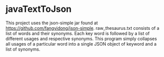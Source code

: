 # javaTextToJson
This project uses the json-simple jar found at https://github.com/fangyidong/json-simple. raw_thesaurus.txt consists of a list of words and their synonyms. Each key word is followed by a list of different usages and respective synonyms. This program simply collapses all usages of a particular word into a single JSON object of keyword and a list of synonyms.
